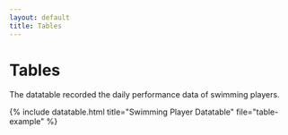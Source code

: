 ```yaml
---
layout: default
title: Tables
---
```


<!-- Page Heading -->
<h1 class="h3 mb-2 text-gray-800">Tables</h1>
<p class="mb-4">The datatable recorded the daily performance data of swimming players.</p>

{% include datatable.html title="Swimming Player Datatable" file="table-example" %}
